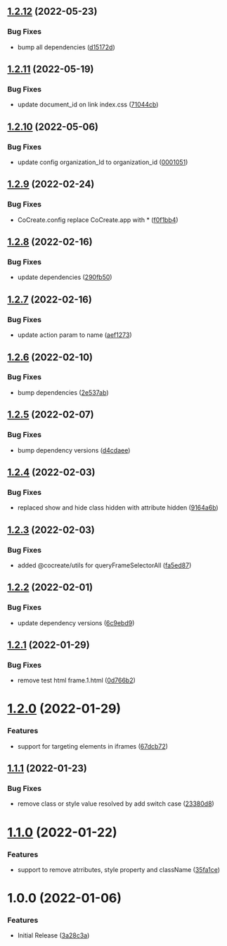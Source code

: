 ## [1.2.12](https://github.com/CoCreate-app/CoCreate-remove/compare/v1.2.11...v1.2.12) (2022-05-23)


### Bug Fixes

* bump all dependencies ([d15172d](https://github.com/CoCreate-app/CoCreate-remove/commit/d15172dca35ae474d62c39dd55c635ed3455d85b))

## [1.2.11](https://github.com/CoCreate-app/CoCreate-remove/compare/v1.2.10...v1.2.11) (2022-05-19)


### Bug Fixes

* update document_id on link index.css ([71044cb](https://github.com/CoCreate-app/CoCreate-remove/commit/71044cb34eb67d8da918e0af2999499cdfa16355))

## [1.2.10](https://github.com/CoCreate-app/CoCreate-remove/compare/v1.2.9...v1.2.10) (2022-05-06)


### Bug Fixes

* update config organization_Id to organization_id ([0001051](https://github.com/CoCreate-app/CoCreate-remove/commit/0001051c88ee918c031eb9720d780c847aea668a))

## [1.2.9](https://github.com/CoCreate-app/CoCreate-remove/compare/v1.2.8...v1.2.9) (2022-02-24)


### Bug Fixes

* CoCreate.config replace CoCreate.app with * ([f0f1bb4](https://github.com/CoCreate-app/CoCreate-remove/commit/f0f1bb4cd1157021f2196c2ef0ad42095de65fa6))

## [1.2.8](https://github.com/CoCreate-app/CoCreate-remove/compare/v1.2.7...v1.2.8) (2022-02-16)


### Bug Fixes

* update dependencies ([290fb50](https://github.com/CoCreate-app/CoCreate-remove/commit/290fb50c9b8062a17a14c8ed7e1beb66c232a2a1))

## [1.2.7](https://github.com/CoCreate-app/CoCreate-remove/compare/v1.2.6...v1.2.7) (2022-02-16)


### Bug Fixes

* update action param to name ([aef1273](https://github.com/CoCreate-app/CoCreate-remove/commit/aef1273831c4992bbf1e7f72467c2345cdfe201d))

## [1.2.6](https://github.com/CoCreate-app/CoCreate-remove/compare/v1.2.5...v1.2.6) (2022-02-10)


### Bug Fixes

* bump dependencies ([2e537ab](https://github.com/CoCreate-app/CoCreate-remove/commit/2e537ab87e7ab00a228cfbd0bcebc738bc3cb0da))

## [1.2.5](https://github.com/CoCreate-app/CoCreate-remove/compare/v1.2.4...v1.2.5) (2022-02-07)


### Bug Fixes

* bump dependency versions ([d4cdaee](https://github.com/CoCreate-app/CoCreate-remove/commit/d4cdaee939bb6fca36fa6797ac42e4d5f12b8370))

## [1.2.4](https://github.com/CoCreate-app/CoCreate-remove/compare/v1.2.3...v1.2.4) (2022-02-03)


### Bug Fixes

* replaced show and hide class hidden with attribute hidden ([9164a6b](https://github.com/CoCreate-app/CoCreate-remove/commit/9164a6b6da273bd3af0b9bd551d578c8e4af40c5))

## [1.2.3](https://github.com/CoCreate-app/CoCreate-remove/compare/v1.2.2...v1.2.3) (2022-02-03)


### Bug Fixes

* added @cocreate/utils for queryFrameSelectorAll ([fa5ed87](https://github.com/CoCreate-app/CoCreate-remove/commit/fa5ed87a4c4ec9f57febddd6a9cbdfc1342a4b8b))

## [1.2.2](https://github.com/CoCreate-app/CoCreate-remove/compare/v1.2.1...v1.2.2) (2022-02-01)


### Bug Fixes

* update dependency versions ([6c9ebd9](https://github.com/CoCreate-app/CoCreate-remove/commit/6c9ebd9d608ed5af99e8d2e4dc7323f880642a37))

## [1.2.1](https://github.com/CoCreate-app/CoCreate-remove/compare/v1.2.0...v1.2.1) (2022-01-29)


### Bug Fixes

* remove test html frame.1.html ([0d766b2](https://github.com/CoCreate-app/CoCreate-remove/commit/0d766b2de974e8dd31b1d7bac0291cc620f300f2))

# [1.2.0](https://github.com/CoCreate-app/CoCreate-remove/compare/v1.1.1...v1.2.0) (2022-01-29)


### Features

* support for targeting elements in iframes ([67dcb72](https://github.com/CoCreate-app/CoCreate-remove/commit/67dcb723d1e9c83f161f5d96bc599d400883afd6))

## [1.1.1](https://github.com/CoCreate-app/CoCreate-remove/compare/v1.1.0...v1.1.1) (2022-01-23)


### Bug Fixes

* remove class or style value resolved by add switch case ([23380d8](https://github.com/CoCreate-app/CoCreate-remove/commit/23380d8b4137d4827555e5a3b0b93c5de366571c))

# [1.1.0](https://github.com/CoCreate-app/CoCreate-remove/compare/v1.0.0...v1.1.0) (2022-01-22)


### Features

* support to remove atrributes, style property and className ([35fa1ce](https://github.com/CoCreate-app/CoCreate-remove/commit/35fa1cef325959327f0851078c4924f3d064940d))

# 1.0.0 (2022-01-06)


### Features

* Initial Release ([3a28c3a](https://github.com/CoCreate-app/CoCreate-remove/commit/3a28c3a512f60c312d823d35437445493621506f))
